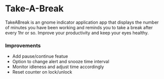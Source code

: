 Take-A-Break
============
TakeABreak is an gnome indicator application app that displays the number of minutes you have been working  and reminds you to take a break after every 1hr or so. Improve your productivity and keep your eyes healthy. 

### Improvements

- Add pause/continue featue
- Option to change alert and snooze time interval
- Monitor idleness and adjust time accordingly
- Reset counter on lock/unlock
